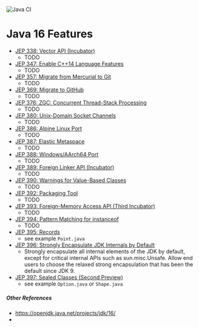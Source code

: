 ![Java CI](https://github.com/xtermi2/java16/workflows/Java%20CI/badge.svg)

# Java 16 Features

-   [JEP 338:	Vector API (Incubator)](https://openjdk.java.net/jeps/338)
    -   TODO
-   [JEP 347:	Enable C++14 Language Features](https://openjdk.java.net/jeps/347)
    -   TODO
-   [JEP 357:	Migrate from Mercurial to Git](https://openjdk.java.net/jeps/357)
    -   TODO
-   [JEP 369:	Migrate to GitHub](https://openjdk.java.net/jeps/369)
    -   TODO
-   [JEP 376:	ZGC: Concurrent Thread-Stack Processing](https://openjdk.java.net/jeps/376)
    -   TODO
-   [JEP 380:	Unix-Domain Socket Channels](https://openjdk.java.net/jeps/380)
    -   TODO
-   [JEP 386:	Alpine Linux Port](https://openjdk.java.net/jeps/386)
    -   TODO
-   [JEP 387:	Elastic Metaspace](https://openjdk.java.net/jeps/387)
    -   TODO
-   [JEP 388:	Windows/AArch64 Port](https://openjdk.java.net/jeps/388)
    -   TODO
-   [JEP 389:	Foreign Linker API (Incubator)](https://openjdk.java.net/jeps/389)
    -   TODO
-   [JEP 390:	Warnings for Value-Based Classes](https://openjdk.java.net/jeps/390)
    -   TODO
-   [JEP 392:	Packaging Tool](https://openjdk.java.net/jeps/392)
    -   TODO
-   [JEP 393:	Foreign-Memory Access API (Third Incubator)](https://openjdk.java.net/jeps/393)
    -   TODO
-   [JEP 394:	Pattern Matching for instanceof](https://openjdk.java.net/jeps/394)
    -   TODO
-   [JEP 395:	Records](https://openjdk.java.net/jeps/395)
    -   see example `Point.java`
-   [JEP 396:	Strongly Encapsulate JDK Internals by Default](https://openjdk.java.net/jeps/396)
    -   Strongly encapsulate all internal elements of the JDK by default, except for critical internal APIs such as sun.misc.Unsafe. Allow end users to choose the relaxed strong encapsulation that has been the default since JDK 9.
-   [JEP 397:	Sealed Classes (Second Preview)](https://openjdk.java.net/jeps/397)
    -   see example `Option.java` or `Shape.java`   

##### Other References

-   https://openjdk.java.net/projects/jdk/16/
-   